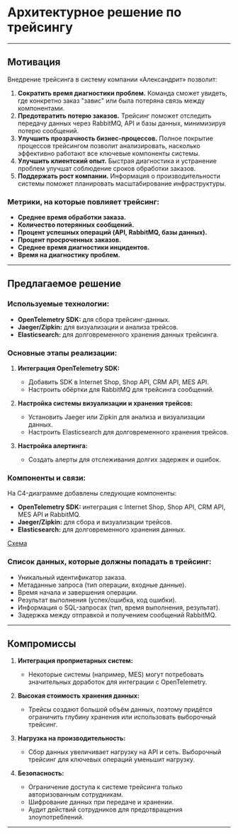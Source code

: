 # Архитектурное решение по трейсингу

---

## Мотивация

Внедрение трейсинга в систему компании «Александрит» позволит:

1. **Сократить время диагностики проблем.** Команда сможет увидеть, где конкретно заказ "завис" или была потеряна связь между компонентами.
2. **Предотвратить потерю заказов.** Трейсинг поможет отследить передачу данных через RabbitMQ, API и базы данных, минимизируя потерю сообщений.
3. **Улучшить прозрачность бизнес-процессов.** Полное покрытие процессов трейсингом позволит анализировать, насколько эффективно работают все ключевые компоненты системы.
4. **Улучшить клиентский опыт.** Быстрая диагностика и устранение проблем улучшат соблюдение сроков обработки заказов.
5. **Поддержать рост компании.** Информация о производительности системы поможет планировать масштабирование инфраструктуры.

### Метрики, на которые повлияет трейсинг:

- **Среднее время обработки заказа.**
- **Количество потерянных сообщений.**
- **Процент успешных операций (API, RabbitMQ, базы данных).**
- **Процент просроченных заказов.**
- **Среднее время диагностики инцидентов.**
- **Время на диагностику проблем.**

---

## Предлагаемое решение

### Используемые технологии:

- **OpenTelemetry SDK:** для сбора трейсинг-данных.
- **Jaeger/Zipkin:** для визуализации и анализа трейсов.
- **Elasticsearch:** для долговременного хранения данных трейсинга.

### Основные этапы реализации:

1. **Интеграция OpenTelemetry SDK:**
    - Добавить SDK в Internet Shop, Shop API, CRM API, MES API.
    - Настроить обёртки для RabbitMQ для трейсинга сообщений.

2. **Настройка системы визуализации и хранения трейсов:**
    - Установить Jaeger или Zipkin для анализа и визуализации данных.
    - Настроить Elasticsearch для долговременного хранения трейсов.

3. **Настройка алертинга:**
    - Создать алерты для отслеживания долгих задержек и ошибок.

### Компоненты и связи:

На C4-диаграмме добавлены следующие компоненты:

- **OpenTelemetry SDK:** интеграция с Internet Shop, Shop API, CRM API, MES API и RabbitMQ.
- **Jaeger/Zipkin:** для сбора и визуализации трейсов.
- **Elasticsearch:** для долговременного хранения данных.


[Схема](https://viewer.diagrams.net/?tags=%7B%7D&lightbox=1&highlight=0000ff&edit=_blank&layers=1&nav=1&title=jewerly_c4_model%20(1).drawio#R%3Cmxfile%3E%3Cdiagram%20name%3D%22Page-1%22%20id%3D%22q5gKrhV2WKv8pvfnoQvh%22%3E7V1Zd6M4Fv41PmfmITksNrYfHTvpqj5VXalyZnpm3gSWbRKMaCHHcf%2F60coOxjtJSE53hYsW0L36ru4i0THHq7ffMAiW39EMeh1Dm711zEnHMAzT0ug%2FjLIVFF0fdAVlgd2ZpMWEqfs3lERZcbF2ZzBMFSQIecQN0kQH%2BT50SIoGMEabdLE58tK9BmABc4SpA7w89U93RpaCOjD6Mf0LdBdL1bNuDcWdFVCF5ZuESzBDmwTJvO%2BYY4wQEX%2Bt3sbQY6OnxkXUeyi5Gz0Yhj4pqIDsZzYetIQHHLik7w1xZsi6f4CVfM3v91NKGT1%2BVbeetoG8NUY%2BAa4PcXQLOksfeWgheTruGKa6N4Ghg92AuMgXN29Ys2HoLvyQ%2FoUwfwr6h8%2F%2BF0AMCGIEi7ZBWW7esfLTJWOboXluyF4AzRM1UwXHwHPWHiCQlQ6w60BVnCyhqiQezQM2FU3%2BSLQRj47Y3Zy%2BGOML2UpmW3%2BtkbpxE3JRHNECuhW8xTfpXwv5L2%2FFjgk9OaJGT92k3LCzFShN9Jwmz9zXiNQTjXEe0Mb4UwhKPPSU3psk2kzWV4%2BGqzrZdxT0qlGQrTj02XCqFcque4v9FtXtpQUmNW5FY5R9TSMxHyx7Modvd5Pvz4v%2Bj%2F7ofrwZ%2FHGjR%2FMsmj%2FxixoYrf0ZZPV12txm6RI4DehkoYQNhTNKW5KVJ2%2Bz55HwpLNrLlB3wHlZ8GbG8s195ENW2vW8cTQYpmGOjMlQtpKgz%2FkPpQOPzhBKc%2BhkpiJLCdhRvTFpDwlGLzBRU7vvT0YTemcFCbifuUQ%2BJoaUZcDmr8gqBsj1CZ%2F3PSZX2i0b5LHG%2F2PyM%2BbEIlo%2FT9TZlWohTSyi9XtFTeoFfWdpRgGxsMmCvrXMQ%2FYmkawkwVKC4CvEBL4lSFJafoOIjiym80yTd3umBHIJe4OhvN7EesHoStoyqROUBgASfxdR2zFc0z%2BkiKpLCeCHgDkMQ6qXGCj%2BXMM1PADTfwHbdsn3n6W4PoX%2BjGm5uCtgozV7RB9uEng9ZtWXwBdlODaHBJB1yK9tSDYQ%2BkJ%2FiyeSdZaA3Q8h5Q%2FwuNIPXCf8GFhugRUDF98OA9VXC%2Bz7AbtRCex0qcUl3dl6LkV4bDIElWja46OF6XQSshxSqV3uhn9b6IpvtiLEykM7ShsolDf20Q611UEO%2Fk8P6qeG6qwGOwF0691uGrutblOx%2ByvjsA%2BJWAYHB0D3vxngMwhldaZ8DsrrJYbwOSyF9H%2BFrFHNAT43X17YCpr%2FLZfRrI114CHAgN%2Fk6C%2FsPXZjg%2FALm7S%2BugepEKIPsvhuAftowDZrAfbqbcH8CLdO93YD7TtmvkMcSbxxZpjOoaquD0bjSQWAl9dI3DEyEH0w6rfYXrQsN9LQblh1od269LKc%2BVj2X4lD4EgAJ7RWKAG9BMMDjF7dGeRITIVmDrhLhCD%2BmswLU%2BWEGXMvVbnvpYXyFsoplHdbKG%2Bh%2FCxQnvGw6Fr%2Fcliec7AX253KmR8LPJwt4FReIkyWaIF84N3H1IzgxmW%2BIbrAFwLwDAnZSkkCa4rXqalQOrbUeMUOrHjenihHAF5AsmtOs0V7KhqS5xSGHiDuazo4sseg76cxf0jdlFebj7QaA7cSNfhErZco3qDMEmGijLlx46%2BpaiRrzEs9ww3E3rajmPueddw7UV8O%2F7mK%2BupVqq8Kj%2F8MhMtoFhcpr4xq0QbmQ79XpFo0y9R74wp9UaBEAy7xximVSSN89udSJoO0LhkWmQVakSoZXNgsGK9DQnvYH%2BRS00Ss1OEb8x5xh7mQl9sW0T4%2BolmXQjRrbHX7%2FSJE607Yb4toF0Q0o9dURONpJNo6bDGtxbRDMa3fYtonxLS%2B1lRME8G4AzPkpgF2%2FcUdS%2FWrypOLnbdJ72soeqaCvMrmv2HoQGqMhxHaagvoM5OZTgBm%2FHZUwI5f87AclX6YaSUEr8JhPEd4BST0qmwOZUHPMVqxJ48WqxyMAxZGf002%2BP6xuc22OxSzB5WY3WbbJXG5zbarVgxDPbPaHRRohjNlbORcwTc%2Ft399C4LV1HmdPA2%2Fvvz5ZRIKab%2BOJzjjpj3MNSzz1JOu4cL3PNYTzKuOMAbbRAE5UeKWHxkhZr%2BuaWn%2Bq4ydmIGiyZid0bMd73ce%2F%2Fp%2BgJZPJd7siNMW2DkbSJWXZotAWSeREckGGzGt%2FUDhJkB%2B6Nqu55LtB7CD2ojsSRTvsFLxthHZNiJ7oBbORmSj68Yl13DIPp95VoDXnwWfW1voEEjWtUpMbo2h1hjaI39dG2ZwuMj334j8deknm9wdgMOPKCQLDKc%2Fv5Xi8BfaPXN3rQBP6Sj2Wclc9I1LhyZ2WfE9SnzTkkuSe1E%2FmOuqXU4fj93V20YrdhcZZUGHdifRx1gQ612tQX6pYuk1ruGYokOKt%2F9h9W%2F1oaUI%2F2V3bzVtoAiTN9mFuNomrx4hdumIMLGsZtdO15byHe5Me9T1Qofa6fMea7LOvC7rkmxjM%2ByiTBu8U551PzHPzJo8GzSLZdaVEbJv9VMIeQjT4JtLZGs9eRm1Rf%2BOm2IX28RFtqGQco%2BM2FE5bF3gsW1CjiI%2FuN7xOei10dholpT0rywllp6SkhuNKtLuIaJyfg6%2FTwZfJYKXYHDvaBA4nGXdutr2Qizbz8vwe7RjY0oQZtkr021I4CrvdBD0qYMCeMdYB%2BRT0EKjIPBcByTONEFzsgG55i7hEUgY2gWtUuOE3EjTjTXrwTkpsYzzfoUC631fb8PhjyQdFMmhrnRB7LbNq2Ndab9q1nG6wzKPUgfZRewF5UZ90vAui2hZ%2FCdvfYufnba9ss35UJp3zCilY%2BaNJNlGhKBV1Ap3X2WfiL6a6y%2BeOBRpMaEjXbnsBR8BYfm0lEThj%2BuTrBsXEUCSbtwE5rBjU4C%2F8GACiO589E3OkMh%2F8QhmM9Gvxl%2FMQ5uROoyPUeRpfYle4FvAnHPignazxiFFk19QOlZ4EfqMskbkkID4%2FhUKvwTvyQ6RtyZwFLuwi1wXrSM6hax7xAMzWTlWwa4aPTrxMOX%2B0KzeZfwfkQpshEFmXNgi6zdMr9fk2ZV9Vlc1ogsSsSrtqKbw7DM7q6yaPDObxTIpaq%2FAW0O1or08D2vao9CfqUJyfUMp8v5x3DPqbos%2F%2FZQ7MBsyc8hNX77BQ1kFvV9Z4bzpk9FGA36EIzXQ2BnLOctsd1qOeWODkG9dyDSSCwuz%2B7y3dNfs2BuyBDzGyE8ysyH%2FU54aPLucfdcm6DQtyGtUnwPQJui0dtEeuxUyUeF%2B46LCxpVjHlddrdX2T%2Fcaoe6tXlqaBuZRex9qCsi1wx1Gyh2uHSIhcUzMOC4mdrio1Y1in0nUcrI0zCwEu2YGcMQbyVo7lpS32iANc0Ptdmil2xNvnmtv3zkQndeinlu7xBwY5OwjsX82jFeVBXNEuj%2BTcp3T2Vlv7sqdzcQUqlTKxfqpcgLntFb0cRTZSyf5%2FZEibXaj3Zp9lYsix1%2FF7o4Ux5u0AFEDy0g3gebzEJIMq09qnUxpvQNOphBnkXG7QiaWJo5FpgM8d%2FFKZKaqs8WYA5x9cQZ31PdI4iMx3rPN8U5siyseXmFWJ%2F%2B3Z4xdeO1%2FodMrukWr%2FjOdXlFPoZmfOhailjo7F2PDU6%2FFTpLkIL7JNbPzquqUOykqjv2QR0KL7RLi%2BOgVD7bmj46WOysSn3aRB4aIl0idFfLe9V%2B7y%2BI0StKoVJK7vuHS7rL4yLssVFZ1dBJ07VP9L%2BVQM68c%2Fkwmg0qnWpxV3Cy3mmmcWr%2BWuCjMzIJM17PejhN5J3RtaKR6Gg5T7ondFXRdOhvOGJGLFwy%2F%2BMAiP1y6QemK4MFD%2FMtt89yq4B9SmbPTwgj6Z6fioOxjUxj3a0UCbM3VQKk%2BK1oU7KnMqj%2BKkAhl2x5yXp6Wrt8pDSFpedXS1dhvpEnUp2hlmDwRNM9pmoHBflk5z%2BYPoDxReeVDW1KP0O3IeHyS8LxeBQrfAHYURZawcvi2Gw9LsWcnVMh5pd3qpkLiItVwJKJkwu60rwO9p4a1q6USZIpbOsZDdtSW7h8B9J%2BgB%2BVYPfwO4IJNuof%2FucGLG3nM9jBParaYQ6iPYTu08fodCLvzGLJrhusfHjR2Nlkbrr9uuL4gypFTI%2BV%2Bu%2Bw60ax9rtGlz9N4wuITXhQoDnUG3XsgpBqf3ptCKovLDw6vrWvmaKyt94Wv1jPzzjwzZZrsBIiqly%2BVG3Ngq8y4aEYs5IhQyL6nv5Yvp2qc%2FtotZvvJ89ULO7%2F2Pn3dGKa5pvFtfHvzrXzSneQk34K9vGc5yfcoXn6A9LITsqzu9LtK%2FuEw87V0lUN2qtyrwjcdXlk%2BrK7VKAEpiF03R0J0I7MRNPpUZ7kD3OxV1jiPVKnDgj6d0q97XE9zZGqQWUGqYE6ZRGXL6%2BbwEgJlNEmgjsmoOYlEFaQ7N0iiMk53cwdGZcvrpnWURNFLzA6VThRnmXbf0Yw5WO7%2FDw%3D%3D%3C%2Fdiagram%3E%3C%2Fmxfile%3E)
### Список данных, которые должны попадать в трейсинг:

- Уникальный идентификатор заказа.
- Метаданные запроса (тип операции, входные данные).
- Время начала и завершения операции.
- Результат выполнения (успех/ошибка, код ошибки).
- Информация о SQL-запросах (тип, время выполнения, результат).
- Задержка между отправкой и получением сообщений RabbitMQ.

---

## Компромиссы

1. **Интеграция проприетарных систем:**
    - Некоторые системы (например, MES) могут потребовать значительных доработок для интеграции с OpenTelemetry.

2. **Высокая стоимость хранения данных:**
    - Трейсы создают большой объём данных, поэтому придётся ограничить глубину хранения или использовать выборочный трейсинг.

3. **Нагрузка на производительность:**
    - Сбор данных увеличивает нагрузку на API и сеть. Выборочный трейсинг для ключевых операций уменьшит нагрузку.

4. **Безопасность:**
    - Ограничение доступа к системе трейсинга только авторизованным сотрудникам.
    - Шифрование данных при передаче и хранении.
    - Аудит действий сотрудников для предотвращения злоупотреблений.

---
